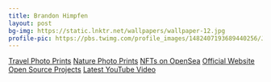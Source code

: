```yaml
---	
title: Brandon Himpfen	
layout: post	
bg-img: https://static.lnktr.net/wallpapers/wallpaper-12.jpg
profile-pic: https://pbs.twimg.com/profile_images/1482407193689440256/JTlQS60d_400x400.jpg
---	
```


  <div class="links">	
    <a href="https://tinyurl.com/w4cdytw5" class="btn btn-outline-primary btn-lg btn-block">Travel Photo Prints</a>	
    <a href="https://tinyurl.com/2ayrvrn8" class="btn btn-outline-primary btn-lg btn-block">Nature Photo Prints</a>	
    <a href="https://tinyurl.com/5b8c6akn" class="btn btn-outline-dark btn-lg btn-block">NFTs on OpenSea</a>
    <a href="https://tinyurl.com/yufy5hxa" class="btn btn-outline-secondary btn-lg btn-block">Official Website</a>	
    <a href="https://tinyurl.com/93fthsc" class="btn btn-outline-dark btn-lg btn-block">Open Source Projects</a>
    <a href="https://tinyurl.com/37t9jdxm" class="btn btn-outline-danger btn-lg btn-block">Latest YouTube Video</a>
  </div>
